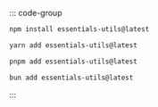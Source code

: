 ::: code-group

```bash [npm]
npm install essentials-utils@latest
```

```bash [yarn]
yarn add essentials-utils@latest
```

```bash [pnpm]
pnpm add essentials-utils@latest
```

```bash [bun]
bun add essentials-utils@latest
```

:::